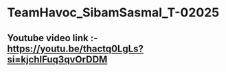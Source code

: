# TeamHavoc_SibamSasmal_T-02025
## Youtube video link :- https://youtu.be/thactq0LgLs?si=kjchIFuq3qvOrDDM

